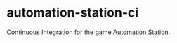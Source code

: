# automation-station-ci
Continuous Integration for the game [Automation Station](https://www.automationstationgame.com/).
